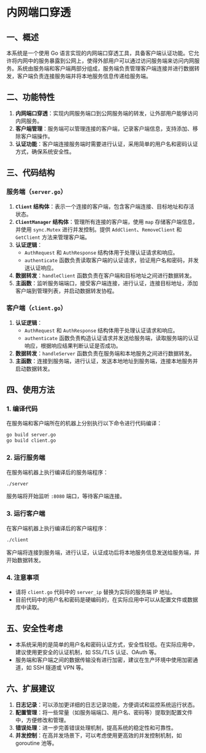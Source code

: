 <!--
 Copyright (C) 2025 wwhai

 This program is free software: you can redistribute it and/or modify
 it under the terms of the GNU Affero General Public License as
 published by the Free Software Foundation, either version 3 of the
 License, or (at your option) any later version.

 This program is distributed in the hope that it will be useful,
 but WITHOUT ANY WARRANTY; without even the implied warranty of
 MERCHANTABILITY or FITNESS FOR A PARTICULAR PURPOSE.  See the
 GNU Affero General Public License for more details.

 You should have received a copy of the GNU Affero General Public License
 along with this program.  If not, see <https://www.gnu.org/licenses/>.
-->

# 内网端口穿透

## 一、概述
本系统是一个使用 Go 语言实现的内网端口穿透工具，具备客户端认证功能。它允许将内网中的服务暴露到公网上，使得外部用户可以通过访问服务端来访问内网服务。系统由服务端和客户端两部分组成，服务端负责管理客户端连接并进行数据转发，客户端负责连接服务端并将本地服务信息传递给服务端。

## 二、功能特性
1. **内网端口穿透**：实现内网服务端口到公网服务端的转发，让外部用户能够访问内网服务。
2. **客户端管理**：服务端可以管理连接的客户端，记录客户端信息，支持添加、移除客户端操作。
3. **认证功能**：客户端连接服务端时需要进行认证，采用简单的用户名和密码认证方式，确保系统安全性。

## 三、代码结构

### 服务端（`server.go`）
1. **`Client` 结构体**：表示一个连接的客户端，包含客户端连接、目标地址和存活状态。
2. **`ClientManager` 结构体**：管理所有连接的客户端，使用 `map` 存储客户端信息，并使用 `sync.Mutex` 进行并发控制。提供 `AddClient`、`RemoveClient` 和 `GetClient` 方法来管理客户端。
3. **认证逻辑**：
    - `AuthRequest` 和 `AuthResponse` 结构体用于处理认证请求和响应。
    - `authenticate` 函数负责读取客户端的认证请求，验证用户名和密码，并发送认证响应。
4. **数据转发**：`handleClient` 函数负责在客户端和目标地址之间进行数据转发。
5. **主函数**：监听服务端端口，接受客户端连接，进行认证，连接目标地址，添加客户端到管理列表，并启动数据转发协程。

### 客户端（`client.go`）
1. **认证逻辑**：
    - `AuthRequest` 和 `AuthResponse` 结构体用于处理认证请求和响应。
    - `authenticate` 函数负责构造认证请求并发送给服务端，读取服务端的认证响应，根据响应结果判断认证是否成功。
2. **数据转发**：`handleServer` 函数负责在服务端和本地服务之间进行数据转发。
3. **主函数**：连接到服务端，进行认证，发送本地地址到服务端，连接本地服务并启动数据转发。

## 四、使用方法

### 1. 编译代码
在服务端和客户端所在的机器上分别执行以下命令进行代码编译：
```sh
go build server.go
go build client.go
```

### 2. 运行服务端
在服务端机器上执行编译后的服务端程序：
```sh
./server
```
服务端将开始监听 `:8080` 端口，等待客户端连接。

### 3. 运行客户端
在客户端机器上执行编译后的客户端程序：
```sh
./client
```
客户端将连接到服务端，进行认证，认证成功后将本地服务信息发送给服务端，并开始数据转发。

### 4. 注意事项
- 请将 `client.go` 代码中的 `server_ip` 替换为实际的服务端 IP 地址。
- 目前代码中的用户名和密码是硬编码的，在实际应用中可以从配置文件或数据库中读取。

## 五、安全性考虑
- 本系统采用的是简单的用户名和密码认证方式，安全性较低。在实际应用中，建议使用更安全的认证机制，如 SSL/TLS 认证、OAuth 等。
- 服务端和客户端之间的数据传输没有进行加密，建议在生产环境中使用加密通道，如 SSH 隧道或 VPN 等。

## 六、扩展建议
1. **日志记录**：可以添加更详细的日志记录功能，方便调试和监控系统运行状态。
2. **配置管理**：将一些常量（如服务端端口、用户名、密码等）提取到配置文件中，方便修改和管理。
3. **错误处理**：进一步完善错误处理机制，提高系统的稳定性和可靠性。
4. **并发控制**：在高并发场景下，可以考虑使用更高效的并发控制机制，如 goroutine 池等。